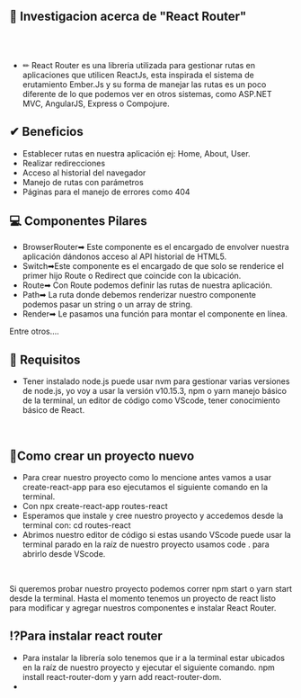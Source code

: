 ## 💬 Investigacion acerca de "React Router"

<br/><br/>

-    ✏ React Router es una libreria utilizada para gestionar rutas en aplicaciones que utilicen ReactJs, esta inspirada el sistema de erutamiento Ember.Js y su forma de manejar las rutas es un poco diferente de lo que podemos ver en otros sistemas, como ASP.NET MVC, AngularJS, Express o Compojure.


## ✔ Beneficios

- Establecer rutas en nuestra aplicación ej: Home, About, User.
-  Realizar redirecciones
-  Acceso al historial del navegador
-  Manejo de rutas con parámetros
-  Páginas para el manejo de errores como 404

## 💻 Componentes Pilares

- BrowserRouter➡ Este componente es el encargado de envolver nuestra aplicación dándonos acceso al API historial de HTML5.
- Switch➡Este componente es el encargado de que solo se renderice el primer hijo Route o Redirect que coincide con la ubicación.
- Route➡ Con Route podemos definir las rutas de nuestra aplicación.
- Path➡ La ruta donde debemos renderizar nuestro componente podemos pasar un string o un array de string.
- Render➡  Le pasamos una función para montar el componente en línea.

Entre otros....

## 📒 Requisitos

- Tener instalado node.js puede usar nvm para gestionar varias versiones de node.js, yo voy a usar la versión v10.15.3, npm o yarn manejo básico de la terminal, un editor de código como VScode, tener conocimiento básico de React.

<br/>

## 📜Como crear un proyecto nuevo

- Para crear nuestro proyecto como lo mencione antes vamos a usar create-react-app para eso ejecutamos el siguiente comando en la terminal.
- Con npx create-react-app routes-react
- Esperamos que instale y cree nuestro proyecto y accedemos desde la terminal con: cd routes-react
- Abrimos nuestro editor de código si estas usando VScode puede usar la terminal parado en la raíz de nuestro proyecto usamos code . para abrirlo desde VScode.
 
 <br/>
 
 Si queremos probar nuestro proyecto podemos correr npm start o yarn start desde la terminal. Hasta el momento tenemos un proyecto de react listo para modificar y agregar nuestros componentes e instalar React Router.
 
 ## ⁉Para instalar react router
 
 - Para instalar la librería solo tenemos que ir a la terminal estar ubicados en la raíz de nuestro proyecto y ejecutar el siguiente comando.
  npm install react-router-dom y yarn add react-router-dom.
 -
 




